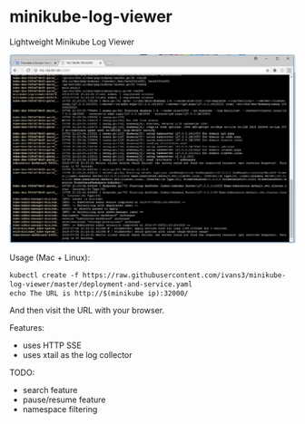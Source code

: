 # minikube-log-viewer
Lightweight Minikube Log Viewer

![minikube-log-viewer-screenshot.png](minikube-log-viewer-screenshot.png)

Usage (Mac + Linux):
```
kubectl create -f https://raw.githubusercontent.com/ivans3/minikube-log-viewer/master/deployment-and-service.yaml
echo The URL is http://$(minikube ip):32000/
```
And then visit the URL with your browser.

Features:
 * uses HTTP SSE
 * uses xtail as the log collector

TODO:
 * search feature
 * pause/resume feature
 * namespace filtering

